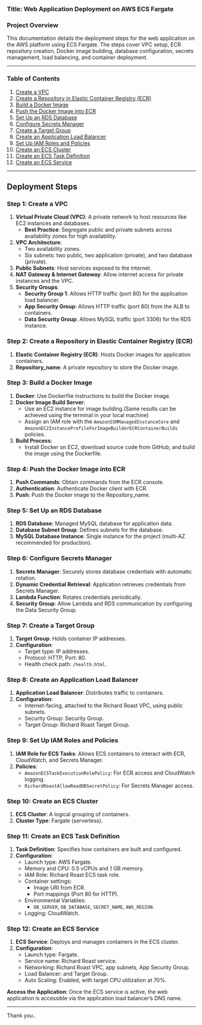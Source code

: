 ### Title: **Web Application Deployment on AWS ECS Fargate**

### Project Overview

This documentation details the deployment steps for the web application on the AWS platform using ECS Fargate. The steps cover VPC setup, ECR repository creation, Docker image building, database configuration, secrets management, load balancing, and container deployment.

---

### Table of Contents

1. [Create a VPC](#step-1-create-a-vpc)
2. [Create a Repository in Elastic Container Registry (ECR)](#step-2-create-a-repository-in-elastic-container-registry-ecr)
3. [Build a Docker Image](#step-3-build-a-docker-image)
4. [Push the Docker Image into ECR](#step-4-push-the-docker-image-into-ecr)
5. [Set Up an RDS Database](#step-5-set-up-an-rds-database)
6. [Configure Secrets Manager](#step-6-configure-secrets-manager)
7. [Create a Target Group](#step-7-create-a-target-group)
8. [Create an Application Load Balancer](#step-8-create-an-application-load-balancer)
9. [Set Up IAM Roles and Policies](#step-9-set-up-iam-roles-and-policies)
10. [Create an ECS Cluster](#step-10-create-an-ecs-cluster)
11. [Create an ECS Task Definition](#step-11-create-an-ecs-task-definition)
12. [Create an ECS Service](#step-12-create-an-ecs-service)

---

## Deployment Steps

### Step 1: Create a VPC
1. **Virtual Private Cloud (VPC)**: A private network to host resources like EC2 instances and databases.
   - **Best Practice**: Segregate public and private subnets across availability zones for high availability.
2. **VPC Architecture**:
   - Two availability zones.
   - Six subnets: two public, two application (private), and two database (private).
3. **Public Subnets**: Host services exposed to the internet.
4. **NAT Gateway & Internet Gateway**: Allow internet access for private instances and the VPC.
5. **Security Groups**:
   - **Security Group 1**: Allows HTTP traffic (port 80) for the application load balancer.
   - **App Security Group**: Allows HTTP traffic (port 80) from the ALB to containers.
   - **Data Security Group**: Allows MySQL traffic (port 3306) for the RDS instance.

### Step 2: Create a Repository in Elastic Container Registry (ECR)
1. **Elastic Container Registry (ECR)**: Hosts Docker images for application containers.
2. **Repository_name**: A private repository to store the Docker image.

### Step 3: Build a Docker Image
1. **Docker**: Use Dockerfile instructions to build the Docker image.
2. **Docker Image Build Server**:
   - Use an EC2 instance for image building.(Same results can be achieved using the terminal in your local machine)
   - Assign an IAM role with the `AmazonSSMManagedInstanceCore` and `AmazonEC2InstanceProfileForImageBuilderECRContainerBuilds` policies.
3. **Build Process**:
   - Install Docker on EC2, download source code from GitHub, and build the image using the Dockerfile.

### Step 4: Push the Docker Image into ECR
1. **Push Commands**: Obtain commands from the ECR console.
2. **Authentication**: Authenticate Docker client with ECR.
3. **Push**: Push the Docker image to the Repository_name.

### Step 5: Set Up an RDS Database
1. **RDS Database**: Managed MySQL database for application data.
2. **Database Subnet Group**: Defines subnets for the database.
3. **MySQL Database Instance**: Single instance for the project (multi-AZ recommended for production).

### Step 6: Configure Secrets Manager
1. **Secrets Manager**: Securely stores database credentials with automatic rotation.
2. **Dynamic Credential Retrieval**: Application retrieves credentials from Secrets Manager.
3. **Lambda Function**: Rotates credentials periodically.
4. **Security Group**: Allow Lambda and RDS communication by configuring the Data Security Group.

### Step 7: Create a Target Group
1. **Target Group**: Holds container IP addresses.
2. **Configuration**:
   - Target type: IP addresses.
   - Protocol: HTTP, Port: 80.
   - Health check path: `/health.html`.

### Step 8: Create an Application Load Balancer
1. **Application Load Balancer**: Distributes traffic to containers.
2. **Configuration**:
   - Internet-facing, attached to the Richard Roast VPC, using public subnets.
   - Security Group:   Security Group.
   - Target Group: Richard Roast Target Group.

### Step 9: Set Up IAM Roles and Policies
1. **IAM Role for ECS Tasks**: Allows ECS containers to interact with ECR, CloudWatch, and Secrets Manager.
2. **Policies**:
   - `AmazonECSTaskExecutionRolePolicy`: For ECR access and CloudWatch logging.
   - `RichardRoastAllowReadDBSecretPolicy`: For Secrets Manager access.

### Step 10: Create an ECS Cluster
1. **ECS Cluster**: A logical grouping of containers.
2. **Cluster Type**: Fargate (serverless).

### Step 11: Create an ECS Task Definition
1. **Task Definition**: Specifies how containers are built and configured.
2. **Configuration**:
   - Launch type: AWS Fargate.
   - Memory and CPU: 0.5 vCPUs and 1 GB memory.
   - IAM Role: Richard Roast ECS task role.
   - Container settings:
     - Image URI from ECR.
     - Port mappings (Port 80 for HTTP).
   - Environmental Variables:
     - `DB_SERVER`, `DB_DATABASE`, `SECRET_NAME`, `AWS_REGION`.
   - Logging: CloudWatch.

### Step 12: Create an ECS Service
1. **ECS Service**: Deploys and manages containers in the ECS cluster.
2. **Configuration**:
   - Launch type: Fargate.
   - Service name: Richard Roast service.
   - Networking: Richard Roast VPC, app subnets, App Security Group.
   - Load Balancer:   and Target Group.
   - Auto Scaling: Enabled, with target CPU utilization at 70%.

**Access the Application**: Once the ECS service is active, the web application is accessible via the application load balancer’s DNS name.

---

Thank you..
